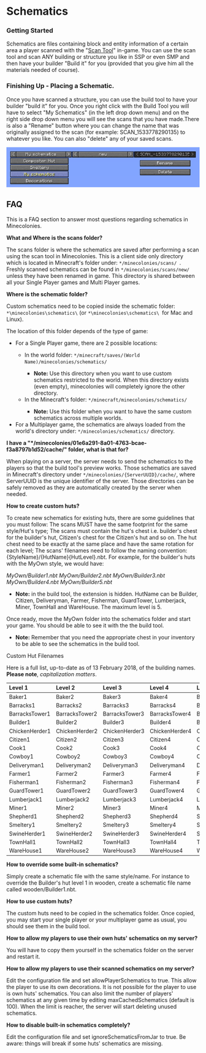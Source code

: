 # Schematics

### Getting Started

Schematics are files containing block and entity information of a certain area a player scanned with the "[Scan Tool](../tutorials/scan_tool)" in-game. You can use the scan tool and scan ANY building or structure you like in SSP or even SMP and then have your builder "Build it" for you (provided that you give him all the materials needed of course).

### Finishing Up - Placing a Schematic.

Once you have scanned a structure, you can use the build tool to have your builder "build it" for you. Once you right click with the Build Tool you will have to select "My Schematics" (in the left drop down menu) and on the right side drop down menu you will see the scans that you have made.There is also a "Rename" button where you can change the name that was originally assigned to the scan (for example: SCAN_1533778290135) to whatever you like. You can also "delete" any of your saved scans.

<img src="../../assets/images/tutorial/schematic.png" alt="Schematic">


## FAQ

This is a FAQ section to answer most questions regarding schematics in Minecolonies.

**What and Where is the scans folder?**

The scans folder is where the schematics are saved after performing a scan using the scan tool in Minecolonies. This is a client side only directory which is located in Minecraft's folder under: ```*/minecolonies/scans/ ```. Freshly scanned schematics can be found in ```*/minecolonies/scans/new/``` unless they have been renamed in game. This directory is shared between all your Single Player games and Multi Player games.

**Where is the schematic folder?**

Custom schematics need to be copied inside the schematic folder: ```*\minecolonies\schematics\``` (or ```*\minecolonies\schematics\ ```for Mac and Linux).

The location of this folder depends of the type of game:

<ul>
  <li> For a Single Player game, there are 2 possible locations:</li>
  <ul> 
    <li> In the world folder: <code>*/minecraft/saves/(World Name)/minecolonies/schematics/</code> </li>
    <ul>
      <li> <b>Note:</b> Use this directory when you want to use custom schematics restricted to the world. When this directory exists (even empty), minecolonies will completely ignore the other directory.</li>
    </ul>
    <li> In the Minecraft's folder: <code>*/minecraft/minecolonies/schematics/</code> </li>
    <ul>
      <li> <b>Note:</b> Use this folder when you want to have the same custom schematics across multiple worlds.</li>
    </ul>
  </ul>
  <li> For a Multiplayer game, the schematics are always loaded from the world's directory under: <code>*/minecolonies/schematics/</code> directory.</li>
</ul>

**I have a "*/minecolonies/01e6a291-8a01-4763-bcae-f3a8797b1d52/cache/" folder, what is that for?**

When playing on a server, the server needs to send the schematics to the players so that the build tool's preview works. Those schematics are saved in Minecraft's directory under ```*/minecolonies/{ServerUUID}/cache/```, where ServerUUID is the unique identifier of the server. Those directories can be safely removed as they are automatically created by the server when needed.

**How to create custom huts?**

To create new schematics for existing huts, there are some guidelines that you must follow: The scans MUST have the same footprint for the same style/Hut's type; The scans must contain the hut's chest i.e. builder's chest for the builder's hut, Citizen's chest for the Citizen's hut and so on. The hut chest need to be exactly at the same place and have the same rotation for each level; The scans' filenames need to follow the naming convention: {StyleName}/{HutName}{HutLevel}.nbt. For example, for the builder's huts with the MyOwn style, we would have:

*MyOwn/Builder1.nbt*
*MyOwn/Builder2.nbt*
*MyOwn/Builder3.nbt*
*MyOwn/Builder4.nbt*
*MyOwn/Builder5.nbt*

- **Note:** in the build tool, the extension is hidden. HutName can be Builder, Citizen, Deliveryman, Farmer, Fisherman, GuardTower, Lumberjack, Miner, TownHall and WareHouse. The maximum level is 5.

Once ready, move the MyOwn folder into the schematics folder and start your game. You should be able to see it with the the build tool.

- **Note:** Remember that you need the appropriate chest in your inventory to be able to see the schematics in the build tool.

Custom Hut Filenames

Here is a full list, up-to-date as of 13 February 2018, of the building names. **Please note**, *capitalization matters*.

| Level 1 | Level 2 | Level 3 | Level 4 | Level 5 |
|:--------|:--------|:--------|:--------|:--------|
|Baker1 |	Baker2 |	Baker3 |	Baker4 |	Baker5 |
|Barracks1 |	Barracks2 |	Barracks3 |	Barracks4 |	Barracks5 |
|BarracksTower1 |	BarracksTower2 |	BarracksTower3 |	BarracksTower4 |	BarracksTower5 |
|Builder1 |	Builder2 |	Builder3 |	Builder4 |	Builder5 |
|ChickenHerder1 |	ChickenHerder2 |	ChickenHerder3 |	ChickenHerder4 |	ChickenHerder5 |
|Citizen1 |	Citizen2 |	Citizen3 |	Citizen4 |	Citizen5 |
|Cook1 |	Cook2 |	Cook3 |	Cook4 |	Cook5 |
|Cowboy1 |	Cowboy2 |	Cowboy3 |	Cowboy4 |	Cowboy5 |
|Deliveryman1 |	Deliveryman2 |	Deliveryman3 |	Deliveryman4 |	Deliveryman5 |
|Farmer1 |	Farmer2 |	Farmer3 |	Farmer4 |	Farmer5 |
|Fisherman1 |	Fisherman2 |	Fisherman3 |	Fisherman4 |	Fisherman5 |
|GuardTower1 |	GuardTower2 |	GuardTower3 |	GuardTower4 |	GuardTower5 |
|Lumberjack1 |	Lumberjack2 |	Lumberjack3 |	Lumberjack4 |	Lumberjack5 |
|Miner1 |	Miner2 |	Miner3 |	Miner4 |	Miner5 |
|Shepherd1 |	Shepherd2 |	Shepherd3 |	Shepherd4 |	Shepherd5 |
|Smeltery1| 	Smeltery2 |	Smeltery3 |	Smeltery4 |	Smeltery5 |
|SwineHerder1 |	SwineHerder2 | SwineHerder3 |	SwineHerder4 |	SwineHerder5 |
|TownHall1 |	TownHall2 |	TownHall3 |	TownHall4 |	TownHall5|
|WareHouse1 |	WareHouse2 |	WareHouse3 |	WareHouse4 |	WareHouse5 |

**How to override some built-in schematics?**

Simply create a schematic file with the same style/name. For instance to override the Builder's hut level 1 in wooden, create a schematic file name called wooden/Builder1.nbt.

**How to use custom huts?**

The custom huts need to be copied in the schematics folder. Once copied, you may start your single player or your multiplayer game as usual, you should see them in the build tool.

**How to allow my players to use their own huts' schematics on my server?**

You will have to copy them yourself in the schematics folder on the server and restart it.

**How to allow my players to use their scanned schematics on my server?**

Edit the configuration file and set allowPlayerSchematics to true. This allow the player to use its own decorations. It is not possible for the player to use is own huts' schematics. You can also limit the number of players' schematics at any given time by editing maxCachedSchematics (default is 100). When the limit is reacher, the server will start deleting unused schematics.

**How to disable built-in schematics completely?**

Edit the configuration file and set ignoreSchematicsFromJar to true. Be aware: things will break if some huts' schematics are missing. 

